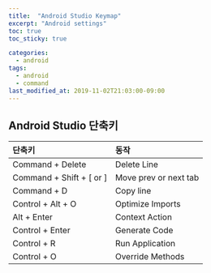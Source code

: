 ```yaml
---
title:  "Android Studio Keymap"
excerpt: "Android settings"
toc: true
toc_sticky: true

categories:
  - android
tags:
  - android
  - command
last_modified_at: 2019-11-02T21:03:00-09:00
---
```


## Android Studio 단축키 

| 단축키 | 동작 |
|:----|:----|
| Command + Delete | Delete Line |
| Command + Shift + [ or ] | Move prev or next tab |
| Command + D | Copy line |
| Control + Alt + O | Optimize Imports |
| Alt + Enter | Context Action |
| Control + Enter | Generate Code |
| Control + R | Run Application |
| Control + O | Override Methods |